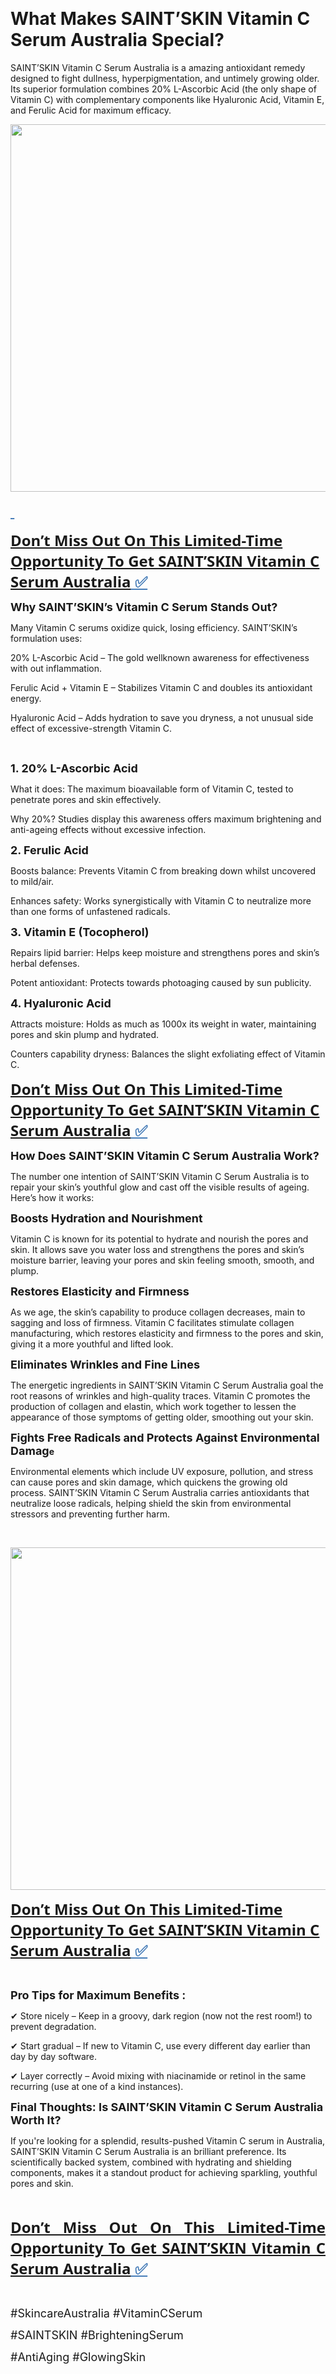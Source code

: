 <p align="justify">&nbsp;</p>
<h1><strong>What Makes SAINT&rsquo;SKIN Vitamin C Serum Australia Special?</strong></h1>
<p>SAINT&rsquo;SKIN Vitamin C Serum Australia is a amazing antioxidant remedy designed to fight dullness, hyperpigmentation, and untimely growing older. Its superior formulation combines 20% L-Ascorbic Acid (the only shape of Vitamin C) with complementary components like Hyaluronic Acid, Vitamin E, and Ferulic Acid for maximum efficacy.</p>
<p><a href="https://martreporter.com/saintskin-vitamin-c-serum-au-buy/"><img src="https://martreporter.com/wp-content/uploads/2025/07/SaintSkin-care.jpg" alt="" width="870" height="588" /></a></p>
<p><strong><span style="color: #477db8;"><span style="font-family: 'Segoe UI', 'Helvetica Neue', Helvetica, Roboto, Oxygen, Ubuntu, Cantarell, 'Fira Sans', 'Droid Sans', sans-serif;"><span style="font-size: x-large;"><u>&nbsp;</u></span></span></span></strong></p>
<p><strong><span style="color: #477db8;"><span style="font-family: 'Segoe UI', 'Helvetica Neue', Helvetica, Roboto, Oxygen, Ubuntu, Cantarell, 'Fira Sans', 'Droid Sans', sans-serif;"><span style="font-size: x-large;"><u><a href="https://www.facebook.com/AustraliaSAINTSKINVitaminCSerum/">Don&rsquo;t Miss Out On This Limited-Time Opportunity To Get SAINT&rsquo;SKIN Vitamin</a></u></span></span></span></strong><strong><span style="color: #477db8;"><span style="font-family: 'Segoe UI', 'Helvetica Neue', Helvetica, Roboto, Oxygen, Ubuntu, Cantarell, 'Fira Sans', 'Droid Sans', sans-serif;"><span style="font-size: x-large;"><u><a href="https://www.facebook.com/AustraliaSAINTSKINVitaminCSerum/"> C Serum Australia</a></u></span></span></span></strong><strong><span style="color: #477db8;"><span style="font-family: 'Segoe UI', 'Helvetica Neue', Helvetica, Roboto, Oxygen, Ubuntu, Cantarell, 'Fira Sans', 'Droid Sans', sans-serif;"><span style="font-size: x-large;"><u><strong>&nbsp;✅</strong></u></span></span></span></strong></p>
<p><span style="font-size: large;"><strong>Why SAINT&rsquo;SKIN&rsquo;s Vitamin C Serum Stands Out?</strong></span></p>
<p>Many Vitamin C serums oxidize quick, losing efficiency. SAINT&rsquo;SKIN&rsquo;s formulation uses:</p>
<p>20% L-Ascorbic Acid &ndash; The gold wellknown awareness for effectiveness with out inflammation.</p>
<p>Ferulic Acid + Vitamin E &ndash; Stabilizes Vitamin C and doubles its antioxidant energy.</p>
<p>Hyaluronic Acid &ndash; Adds hydration to save you dryness, a not unusual side effect of excessive-strength Vitamin C.</p>
<p>&nbsp;</p>
<p><span style="font-size: large;"><strong>1. 20% L-Ascorbic Acid</strong></span></p>
<p>What it does: The maximum bioavailable form of Vitamin C, tested to penetrate pores and skin effectively.</p>
<p>Why 20%? Studies display this awareness offers maximum brightening and anti-ageing effects without excessive infection.</p>
<p><span style="font-size: large;"><strong>2. Ferulic Acid</strong></span></p>
<p>Boosts balance: Prevents Vitamin C from breaking down whilst uncovered to mild/air.</p>
<p>Enhances safety: Works synergistically with Vitamin C to neutralize more than one forms of unfastened radicals.</p>
<p><span style="font-size: large;"><strong>3. Vitamin E (Tocopherol)</strong></span></p>
<p>Repairs lipid barrier: Helps keep moisture and strengthens pores and skin&rsquo;s herbal defenses.</p>
<p>Potent antioxidant: Protects towards photoaging caused by sun publicity.</p>
<p><span style="font-size: large;"><strong>4. Hyaluronic Acid</strong></span></p>
<p>Attracts moisture: Holds as much as 1000x its weight in water, maintaining pores and skin plump and hydrated.</p>
<p>Counters capability dryness: Balances the slight exfoliating effect of Vitamin C.</p>
<p><strong><span style="color: #477db8;"><span style="font-family: 'Segoe UI', 'Helvetica Neue', Helvetica, Roboto, Oxygen, Ubuntu, Cantarell, 'Fira Sans', 'Droid Sans', sans-serif;"><span style="font-size: x-large;"><u><a href="https://www.facebook.com/AustraliaSAINTSKINVitaminCSerum/">Don&rsquo;t Miss Out On This Limited-Time Opportunity To Get SAINT&rsquo;SKIN Vitamin C Serum Australia</a></u></span></span></span></strong><strong><span style="color: #477db8;"><span style="font-family: 'Segoe UI', 'Helvetica Neue', Helvetica, Roboto, Oxygen, Ubuntu, Cantarell, 'Fira Sans', 'Droid Sans', sans-serif;"><span style="font-size: x-large;"><u><strong>&nbsp;✅</strong></u></span></span></span></strong></p>
<p><span style="font-size: large;"><strong>How Does SAINT&rsquo;SKIN Vitamin C Serum Australia Work?</strong></span></p>
<p>The number one intention of SAINT&rsquo;SKIN Vitamin C Serum Australia is to repair your skin&rsquo;s youthful glow and cast off the visible results of ageing. Here&rsquo;s how it works:</p>
<p><span style="font-size: large;"><strong>Boosts Hydration and Nourishment</strong></span></p>
<p>Vitamin C is known for its potential to hydrate and nourish the pores and skin. It allows save you water loss and strengthens the pores and skin&rsquo;s moisture barrier, leaving your pores and skin feeling smooth, smooth, and plump.</p>
<p><span style="font-size: large;"><strong>Restores Elasticity and Firmness</strong></span></p>
<p>As we age, the skin&rsquo;s capability to produce collagen decreases, main to sagging and loss of firmness. Vitamin C facilitates stimulate collagen manufacturing, which restores elasticity and firmness to the pores and skin, giving it a more youthful and lifted look.</p>
<p><span style="font-size: large;"><strong>Eliminates Wrinkles and Fine Lines</strong></span></p>
<p>The energetic ingredients in SAINT&rsquo;SKIN Vitamin C Serum Australia goal the root reasons of wrinkles and high-quality traces. Vitamin C promotes the production of collagen and elastin, which work together to lessen the appearance of those symptoms of getting older, smoothing out your skin.</p>
<p><strong><span style="font-size: large;">Fights Free Radicals and Protects Against Environmental Damag</span>e</strong></p>
<p>Environmental elements which include UV exposure, pollution, and stress can cause pores and skin damage, which quickens the growing old process. SAINT&rsquo;SKIN Vitamin C Serum Australia carries antioxidants that neutralize loose radicals, helping shield the skin from environmental stressors and preventing further harm.</p>
<p>&nbsp;</p>
<p><a href="https://martreporter.com/saintskin-vitamin-c-serum-au-buy/"><img src="https://martreporter.com/wp-content/uploads/2025/07/saintskin-ingredients.jpg" alt="" width="1005" height="548" /></a></p>
<p><strong><span style="color: #477db8;"><span style="font-family: 'Segoe UI', 'Helvetica Neue', Helvetica, Roboto, Oxygen, Ubuntu, Cantarell, 'Fira Sans', 'Droid Sans', sans-serif;"><span style="font-size: x-large;"><u><a href="https://www.facebook.com/AustraliaSAINTSKINVitaminCSerum/">Don&rsquo;t Miss Out On This Limited-Time Opportunity To Get SAINT&rsquo;SKIN Vitamin C Serum Australia</a></u></span></span></span></strong><strong><span style="color: #477db8;"><span style="font-family: 'Segoe UI', 'Helvetica Neue', Helvetica, Roboto, Oxygen, Ubuntu, Cantarell, 'Fira Sans', 'Droid Sans', sans-serif;"><span style="font-size: x-large;"><u><strong>&nbsp;✅</strong></u></span></span></span></strong></p>
<p>&nbsp;</p>
<p><span style="font-size: large;"><strong>Pro Tips for Maximum Benefits :</strong></span></p>
<p>✔ Store nicely &ndash; Keep in a groovy, dark region (now not the rest room!) to prevent degradation.</p>
<p>✔ Start gradual &ndash; If new to Vitamin C, use every different day earlier than day by day software.</p>
<p>✔ Layer correctly &ndash; Avoid mixing with niacinamide or retinol in the same recurring (use at one of a kind instances).</p>
<p><span style="font-size: large;"><strong>Final Thoughts: Is SAINT&rsquo;SKIN Vitamin C Serum Australia Worth It?</strong></span></p>
<p>If you're looking for a splendid, results-pushed Vitamin C serum in Australia, SAINT&rsquo;SKIN Vitamin C Serum Australia is an brilliant preference. Its scientifically backed system, combined with hydrating and shielding components, makes it a standout product for achieving sparkling, youthful pores and skin.</p>
<p>&nbsp;</p>
<p align="justify"><strong><span style="color: #477db8;"><span style="font-family: 'Segoe UI', 'Helvetica Neue', Helvetica, Roboto, Oxygen, Ubuntu, Cantarell, 'Fira Sans', 'Droid Sans', sans-serif;"><span style="font-size: x-large;"><u><a href="https://www.facebook.com/AustraliaSAINTSKINVitaminCSerum/">Don&rsquo;t Miss Out On This Limited-Time Opportunity To Get SAINT&rsquo;SKIN Vitamin C Serum Australia</a></u></span></span></span></strong><strong><span style="color: #477db8;"><span style="font-family: 'Segoe UI', 'Helvetica Neue', Helvetica, Roboto, Oxygen, Ubuntu, Cantarell, 'Fira Sans', 'Droid Sans', sans-serif;"><span style="font-size: x-large;"><u><strong> ✅</strong></u></span></span></span></strong></p>
<p align="justify">&nbsp;</p>
<p align="justify"><span style="font-size: large;">#SkincareAustralia #VitaminCSerum</span></p>
<p align="justify"><span style="font-size: large;">#SAINTSKIN #BrighteningSerum </span></p>
<p align="justify"><span style="font-size: large;">#AntiAging #GlowingSkin</span></p>
